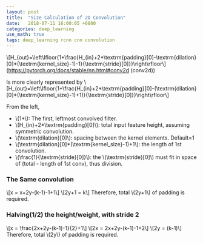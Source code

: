 ```yaml
---
layout: post
title:  "Size Calculation of 2D Convolution"
date:   2018-07-11 16:00:05 +0800
categories: deep_learning
use_math: true
tags: deep_learning rcnn cnn convolution
---
```


\\[H\_\{out\}=\left\lfloor\{1+\frac\{H\_\{in\}+2*\textrm\{padding\}[0]-\textrm\{dilation\}[0]\*(\textrm\{kernel_size\}-1)-1\}\{\textrm\{stride\}[0]\}\}\right\rfloor\\]
(<a href="https://pytorch.org/docs/stable/nn.html#conv2d" target="_blank">https://pytorch.org/docs/stable/nn.html#conv2d (conv2d)</a>)

Is more clearly represented by
\\[H\_\{out\}=\left\lfloor\{1+\frac\{H\_\{in\}+2*\textrm\{padding\}[0]-(\textrm\{dilation\}[0]\*(\textrm\{kernel_size\}-1)+1)\}\{\textrm\{stride\}[0]\}\}\right\rfloor\\]

From the left,
* \\(1+\\): The first, leftmost convolved filter.
* \\(H\_\{in\}+2*\textrm\{padding\}[0]\\): total input feature height, assuming symmetric convolution.
* \\(\textrm\{dilation\}[0]\\): spacing between the kernel elements. Default=1
* \\(\textrm\{dilation\}[0]\*(\textrm\{kernel_size\}-1)+1\\): the length of 1st convolution. 
* \\(\frac\{1\}\{\textrm\{stride\}[0]\}\\): the \\(\textrm\{stride\}[0]\\) must fit in space of (total - length of 1st conv), thus division.

### The Same convolution

\\[x = x+2y-(k-1)-1+1\\]
\\[2y+1 = k\\]
Therefore, total \\(2y+1\\) of padding is required.

### Halving(1/2) the height/weight, with stride 2

\\[x = \frac\{2x+2y-(k-1)-1\}\{2\}+1\\]
\\[2x = 2x+2y-(k-1)-1+2\\]
\\[2y = (k-1)\\]
Therefore, total \\(2y\\) of padding is required.

